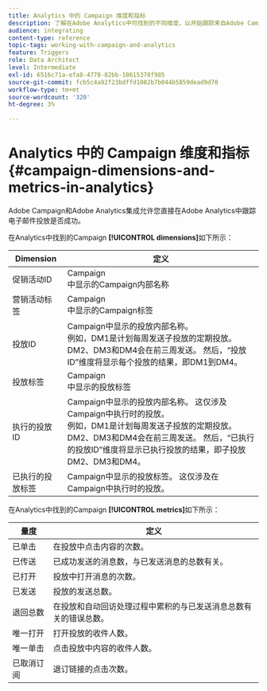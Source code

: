 ```yaml
---
title: Analytics 中的 Campaign 维度和指标
description: 了解在Adobe Analytics中可找到的不同维度，以开始跟踪来自Adobe Campaign的电子邮件投放。
audience: integrating
content-type: reference
topic-tags: working-with-campaign-and-analytics
feature: Triggers
role: Data Architect
level: Intermediate
exl-id: 6516c71a-efa8-4778-82bb-10615378f985
source-git-commit: fcb5c4a92f23bdffd1082b7b044b5859dead9d70
workflow-type: tm+mt
source-wordcount: '320'
ht-degree: 3%

---
```


# Analytics 中的 Campaign 维度和指标{#campaign-dimensions-and-metrics-in-analytics}

Adobe Campaign和Adobe Analytics集成允许您直接在Adobe Analytics中跟踪电子邮件投放是否成功。

在Analytics中找到的Campaign **[!UICONTROL dimensions]**&#x200B;如下所示：

<table> 
 <thead> 
  <tr> 
   <th> Dimension<br /> </th> 
   <th> 定义<br /> </th> 
  </tr> 
 </thead> 
 <tbody> 
  <tr> 
   <td> 促销活动ID<br /> </td> 
   <td> Campaign<br />中显示的Campaign内部名称 </td> 
  </tr> 
  <tr> 
   <td> 营销活动标签<br /> </td> 
   <td> Campaign<br />中显示的Campaign标签 </td> 
  </tr> 
  <tr> 
   <td> 投放ID<br /> </td> 
   <td> Campaign中显示的投放内部名称。<br /> 例如，DM1是计划每周发送子投放的定期投放。DM2、DM3和DM4会在前三周发送。 然后，“投放ID”维度将显示每个投放的结果，即DM1到DM4。 <br /> </td> 
  </tr> 
  <tr> 
   <td> 投放标签<br /> </td> 
   <td> Campaign<br />中显示的投放标签 </td> 
  </tr> 
  <tr> 
   <td> 执行的投放ID<br /> </td> 
   <td> Campaign中显示的投放内部名称。 这仅涉及Campaign中执行时的投放。<br /> 例如，DM1是计划每周发送子投放的定期投放。DM2、DM3和DM4会在前三周发送。 然后，“已执行的投放ID”维度将显示已执行投放的结果，即子投放DM2、DM3和DM4。 <br /> </td> 
  </tr> 
  <tr> 
   <td> 已执行的投放标签<br /> </td> 
   <td> Campaign中显示的投放标签。 这仅涉及在Campaign中执行时的投放。<br /> </td> 
  </tr> 
 </tbody> 
</table>

在Analytics中找到的Campaign **[!UICONTROL metrics]**&#x200B;如下所示：

<table> 
 <thead> 
  <tr> 
   <th> 量度<br /> </th> 
   <th> 定义<br /> </th> 
  </tr> 
 </thead> 
 <tbody> 
  <tr> 
   <td> 已单击<br /> </td> 
   <td> 在投放中点击内容的次数。<br /> </td> 
  </tr> 
  <tr> 
   <td> 已传送<br /> </td> 
   <td> 已成功发送的消息数，与已发送消息的总数有关。<br /> </td> 
  </tr> 
  <tr> 
   <td> 已打开<br /> </td> 
   <td> 投放中打开消息的次数。<br /> </td> 
  </tr> 
  <tr> 
   <td> 已发送<br /> </td> 
   <td> 投放的发送总数。<br /> </td> 
  </tr> 
  <tr> 
   <td> 退回总数<br /> </td> 
   <td> 在投放和自动回访处理过程中累积的与已发送消息总数有关的错误总数。<br /> </td> 
  </tr> 
  <tr> 
   <td> 唯一打开<br /> </td> 
   <td> 打开投放的收件人数。<br /> </td> 
  </tr> 
  <tr> 
   <td> 唯一单击<br /> </td> 
   <td> 点击投放中内容的收件人数。<br /> </td> 
  </tr> 
  <tr> 
   <td> 已取消订阅<br /> </td> 
   <td> 退订链接的点击次数。<br /> </td> 
  </tr> 
 </tbody> 
</table>
